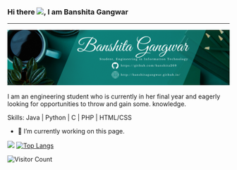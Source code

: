 

### Hi there <img src="https://raw.githubusercontent.com/MartinHeinz/MartinHeinz/master/wave.gif" width="30px">, I am Banshita Gangwar
<hr> 
<img src="banner.png" alt="banner"/>


I am an engineering student who is currently in her final year and eagerly looking for opportunities to throw and gain some. knowledge.

Skills: Java | Python | C | PHP | HTML/CSS

- 🔭 I’m currently working on this page. 
<!--
**banshita209/banshita209** is a ✨ _special_ ✨ repository because its `README.md` (this file) appears on your GitHub profile.

Here are some ideas to get you started:

- 🔭 I’m currently working on ...
- 🌱 I’m currently learning ...
- 👯 I’m looking to collaborate on ...
- 🤔 I’m looking for help with ...
- 💬 Ask me about ...
- 📫 How to reach me: ...
- 😄 Pronouns: ...
- ⚡ Fun fact: ...
-->
![](https://komarev.com/ghpvc/?username=banshita209&color=dc143c)
[![Top Langs](https://github-readme-stats.vercel.app/api/top-langs/?username=banshita209&layout=compact)](https://github.com/banshita209/github-readme-stats)


![Visitor Count](https://profile-counter.glitch.me/{banshita209}/count.svg) 

